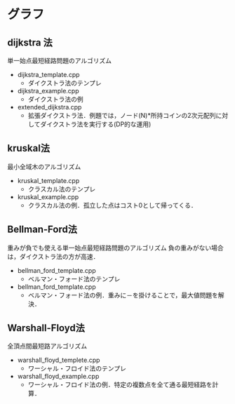 # グラフ

## dijkstra 法
単一始点最短経路問題のアルゴリズム
- dijkstra_template.cpp
    - ダイクストラ法のテンプレ
- dijkstra_example.cpp
    - ダイクストラ法の例
- extended_dijkstra.cpp
    - 拡張ダイクストラ法．例題では，ノード(N)*所持コインの2次元配列に対してダイクストラ法を実行する(DP的な運用)

## kruskal法 
最小全域木のアルゴリズム
- kruskal_template.cpp
    - クラスカル法のテンプレ
- kruskal_example.cpp
    - クラスカル法の例．孤立した点はコスト0として帰ってくる．

## Bellman-Ford法 
重みが負でも使える単一始点最短経路問題のアルゴリズム
負の重みがない場合は，ダイクストラ法の方が高速．
- bellman_ford_template.cpp
    - ベルマン・フォード法のテンプレ
- bellman_ford_template.cpp
    - ベルマン・フォード法の例．重みに－を掛けることで，最大値問題を解決．

## Warshall-Floyd法
全頂点間最短路アルゴリズム
- warshall_floyd_templete.cpp
    - ワーシャル・フロイド法のテンプレ
- warshall_floyd_example.cpp
    - ワーシャル・フロイド法の例．特定の複数点を全て通る最短経路を計算．